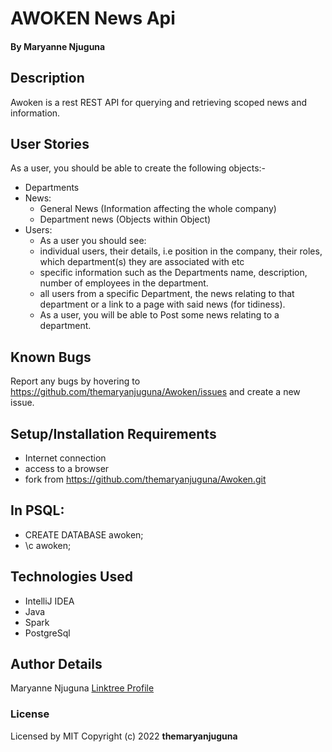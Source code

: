 # AWOKEN News Api

#### By **Maryanne Njuguna**

## Description
Awoken is a rest REST API for querying and retrieving scoped news and information.

## User Stories
As a user, you should be able to create the following objects:-
- Departments
- News:
  - General News (Information affecting the whole company)
  - Department news (Objects within Object)
- Users:
  - As a user you should see:
  - individual users, their details, i.e position in the company, their roles, which department(s) they are associated with etc
  - specific information such as the Departments name, description, number of employees in the department.
  - all users from a specific Department, the news relating to that department or a link to a page with said news (for tidiness).
  - As a user, you will be able to Post some news relating to a department.

## Known Bugs
Report any bugs by hovering to https://github.com/themaryanjuguna/Awoken/issues and create a new issue.

## Setup/Installation Requirements
* Internet connection
* access to a browser
* fork from https://github.com/themaryanjuguna/Awoken.git

## In PSQL:
* CREATE DATABASE awoken;
* \c awoken;

## Technologies Used
* IntelliJ IDEA
* Java
* Spark
* PostgreSql

## Author Details
Maryanne Njuguna [Linktree Profile](https://linktr.ee/themaryanjuguna)

### License
Licensed by MIT
Copyright (c) 2022 **themaryanjuguna**